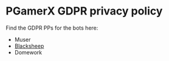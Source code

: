 # PGamerX GDPR privacy policy

Find the GDPR PPs for the bots here:

- Muser
- [Blacksheep](./blacksheep.md)
- Domework

